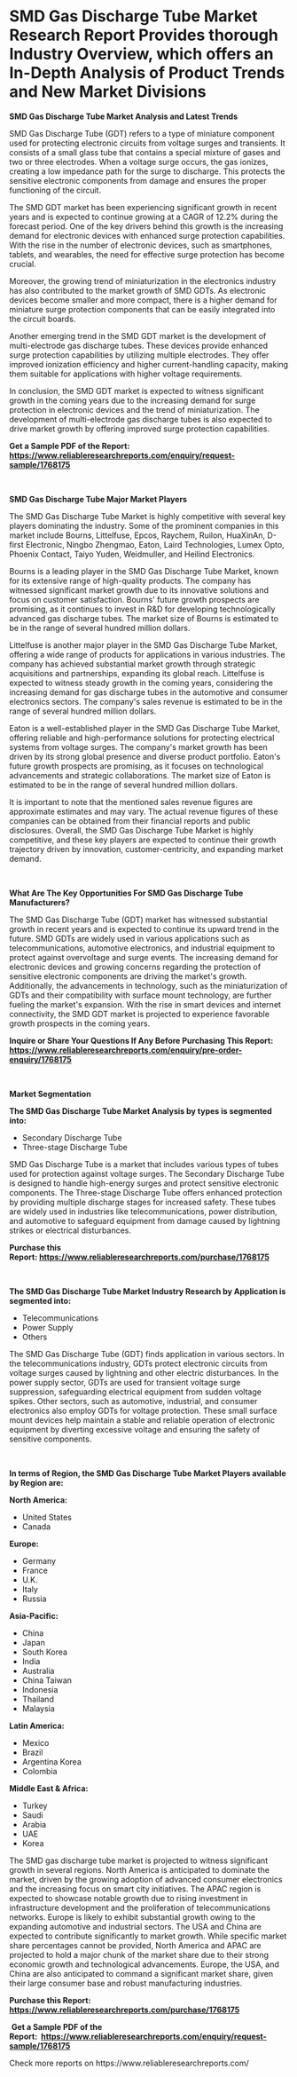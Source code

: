 <p><h1>SMD Gas Discharge Tube Market Research Report Provides thorough Industry Overview, which offers an In-Depth Analysis of Product Trends and New Market Divisions</h1></p><p><strong>SMD Gas Discharge Tube Market Analysis and Latest Trends</strong></p>
<p><p>SMD Gas Discharge Tube (GDT) refers to a type of miniature component used for protecting electronic circuits from voltage surges and transients. It consists of a small glass tube that contains a special mixture of gases and two or three electrodes. When a voltage surge occurs, the gas ionizes, creating a low impedance path for the surge to discharge. This protects the sensitive electronic components from damage and ensures the proper functioning of the circuit.</p><p>The SMD GDT market has been experiencing significant growth in recent years and is expected to continue growing at a CAGR of 12.2% during the forecast period. One of the key drivers behind this growth is the increasing demand for electronic devices with enhanced surge protection capabilities. With the rise in the number of electronic devices, such as smartphones, tablets, and wearables, the need for effective surge protection has become crucial.</p><p>Moreover, the growing trend of miniaturization in the electronics industry has also contributed to the market growth of SMD GDTs. As electronic devices become smaller and more compact, there is a higher demand for miniature surge protection components that can be easily integrated into the circuit boards.</p><p>Another emerging trend in the SMD GDT market is the development of multi-electrode gas discharge tubes. These devices provide enhanced surge protection capabilities by utilizing multiple electrodes. They offer improved ionization efficiency and higher current-handling capacity, making them suitable for applications with higher voltage requirements.</p><p>In conclusion, the SMD GDT market is expected to witness significant growth in the coming years due to the increasing demand for surge protection in electronic devices and the trend of miniaturization. The development of multi-electrode gas discharge tubes is also expected to drive market growth by offering improved surge protection capabilities.</p></p>
<p><strong>Get a Sample PDF of the Report:&nbsp; <a href="https://www.reliableresearchreports.com/enquiry/request-sample/1768175">https://www.reliableresearchreports.com/enquiry/request-sample/1768175</a></strong></p>
<p>&nbsp;</p>
<p><strong>SMD Gas Discharge Tube Major Market Players</strong></p>
<p><p>The SMD Gas Discharge Tube Market is highly competitive with several key players dominating the industry. Some of the prominent companies in this market include Bourns, Littelfuse, Epcos, Raychem, Ruilon, HuaXinAn, D-first Electronic, Ningbo Zhengmao, Eaton, Laird Technologies, Lumex Opto, Phoenix Contact, Taiyo Yuden, Weidmuller, and Heilind Electronics.</p><p>Bourns is a leading player in the SMD Gas Discharge Tube Market, known for its extensive range of high-quality products. The company has witnessed significant market growth due to its innovative solutions and focus on customer satisfaction. Bourns' future growth prospects are promising, as it continues to invest in R&D for developing technologically advanced gas discharge tubes. The market size of Bourns is estimated to be in the range of several hundred million dollars.</p><p>Littelfuse is another major player in the SMD Gas Discharge Tube Market, offering a wide range of products for applications in various industries. The company has achieved substantial market growth through strategic acquisitions and partnerships, expanding its global reach. Littelfuse is expected to witness steady growth in the coming years, considering the increasing demand for gas discharge tubes in the automotive and consumer electronics sectors. The company's sales revenue is estimated to be in the range of several hundred million dollars.</p><p>Eaton is a well-established player in the SMD Gas Discharge Tube Market, offering reliable and high-performance solutions for protecting electrical systems from voltage surges. The company's market growth has been driven by its strong global presence and diverse product portfolio. Eaton's future growth prospects are promising, as it focuses on technological advancements and strategic collaborations. The market size of Eaton is estimated to be in the range of several hundred million dollars.</p><p>It is important to note that the mentioned sales revenue figures are approximate estimates and may vary. The actual revenue figures of these companies can be obtained from their financial reports and public disclosures. Overall, the SMD Gas Discharge Tube Market is highly competitive, and these key players are expected to continue their growth trajectory driven by innovation, customer-centricity, and expanding market demand.</p></p>
<p>&nbsp;</p>
<p><strong>What Are The Key Opportunities For SMD Gas Discharge Tube Manufacturers?</strong></p>
<p><p>The SMD Gas Discharge Tube (GDT) market has witnessed substantial growth in recent years and is expected to continue its upward trend in the future. SMD GDTs are widely used in various applications such as telecommunications, automotive electronics, and industrial equipment to protect against overvoltage and surge events. The increasing demand for electronic devices and growing concerns regarding the protection of sensitive electronic components are driving the market's growth. Additionally, the advancements in technology, such as the miniaturization of GDTs and their compatibility with surface mount technology, are further fueling the market's expansion. With the rise in smart devices and internet connectivity, the SMD GDT market is projected to experience favorable growth prospects in the coming years.</p></p>
<p><strong>Inquire or Share Your Questions If Any Before Purchasing This Report: <a href="https://www.reliableresearchreports.com/enquiry/pre-order-enquiry/1768175">https://www.reliableresearchreports.com/enquiry/pre-order-enquiry/1768175</a></strong></p>
<p>&nbsp;</p>
<p><strong>Market Segmentation</strong></p>
<p><strong>The SMD Gas Discharge Tube Market Analysis by types is segmented into:</strong></p>
<p><ul><li>Secondary Discharge Tube</li><li>Three-stage Discharge Tube</li></ul></p>
<p><p>SMD Gas Discharge Tube is a market that includes various types of tubes used for protection against voltage surges. The Secondary Discharge Tube is designed to handle high-energy surges and protect sensitive electronic components. The Three-stage Discharge Tube offers enhanced protection by providing multiple discharge stages for increased safety. These tubes are widely used in industries like telecommunications, power distribution, and automotive to safeguard equipment from damage caused by lightning strikes or electrical disturbances.</p></p>
<p><strong>Purchase this Report:&nbsp;<a href="https://www.reliableresearchreports.com/purchase/1768175">https://www.reliableresearchreports.com/purchase/1768175</a></strong></p>
<p>&nbsp;</p>
<p><strong>The SMD Gas Discharge Tube Market Industry Research by Application is segmented into:</strong></p>
<p><ul><li>Telecommunications</li><li>Power Supply</li><li>Others</li></ul></p>
<p><p>The SMD Gas Discharge Tube (GDT) finds application in various sectors. In the telecommunications industry, GDTs protect electronic circuits from voltage surges caused by lightning and other electric disturbances. In the power supply sector, GDTs are used for transient voltage surge suppression, safeguarding electrical equipment from sudden voltage spikes. Other sectors, such as automotive, industrial, and consumer electronics also employ GDTs for voltage protection. These small surface mount devices help maintain a stable and reliable operation of electronic equipment by diverting excessive voltage and ensuring the safety of sensitive components.</p></p>
<p>&nbsp;</p>
<p><strong>In terms of Region, the SMD Gas Discharge Tube Market Players available by Region are:</strong></p>
<p>
    <p> <strong> North America: </strong>
        <ul>
            <li>United States</li>
            <li>Canada</li>
        </ul>
        </p> 
    <p> <strong> Europe: </strong>
        <ul>
            <li>Germany</li>
            <li>France</li>
            <li>U.K.</li>
            <li>Italy</li>
            <li>Russia</li>
        </ul>
        </p> 
    <p> <strong> Asia-Pacific: </strong>
        <ul>
            <li>China</li>
            <li>Japan</li>
            <li>South Korea</li>
            <li>India</li>
            <li>Australia</li>
            <li>China Taiwan</li>
            <li>Indonesia</li>
            <li>Thailand</li>
            <li>Malaysia</li>
        </ul>
        </p> 
    <p> <strong> Latin America: </strong>
        <ul>
            <li>Mexico</li>
            <li>Brazil</li>
            <li>Argentina Korea</li>
            <li>Colombia</li>
        </ul>
        </p> 
    <p> <strong> Middle East & Africa: </strong>
        <ul>
            <li>Turkey</li>
            <li>Saudi</li>
            <li>Arabia</li>
            <li>UAE</li>
            <li>Korea</li>
        </ul>
    </p>
    </p>
<p><p>The SMD gas discharge tube market is projected to witness significant growth in several regions. North America is anticipated to dominate the market, driven by the growing adoption of advanced consumer electronics and the increasing focus on smart city initiatives. The APAC region is expected to showcase notable growth due to rising investment in infrastructure development and the proliferation of telecommunications networks. Europe is likely to exhibit substantial growth owing to the expanding automotive and industrial sectors. The USA and China are expected to contribute significantly to market growth. While specific market share percentages cannot be provided, North America and APAC are projected to hold a major chunk of the market share due to their strong economic growth and technological advancements. Europe, the USA, and China are also anticipated to command a significant market share, given their large consumer base and robust manufacturing industries.</p></p>
<p><strong>Purchase this Report: <a href="https://www.reliableresearchreports.com/purchase/1768175">https://www.reliableresearchreports.com/purchase/1768175</a></strong></p>
<p>&nbsp;<strong>Get a Sample PDF of the Report:&nbsp;&nbsp;<a href="https://www.reliableresearchreports.com/enquiry/request-sample/1768175">https://www.reliableresearchreports.com/enquiry/request-sample/1768175</a></strong></p>
<p><strong></strong></p>
<p>Check more reports on https://www.reliableresearchreports.com/</p>